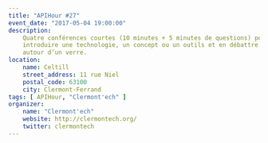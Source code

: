```yaml
---
title: "APIHour #27"
event_date: "2017-05-04 19:00:00"
description:
    Quatre conférences courtes (10 minutes + 5 minutes de questions) pour
    introduire une technologie, un concept ou un outils et en débattre ensuite
    autour d’un verre.
location:
    name: Celtill
    street_address: 11 rue Niel
    postal_code: 63100
    city: Clermont-Ferrand
tags: [ APIHour, "Clermont'ech" ]
organizer:
    name: "Clermont'ech"
    website: http://clermontech.org/
    twitter: clermontech
---
```

